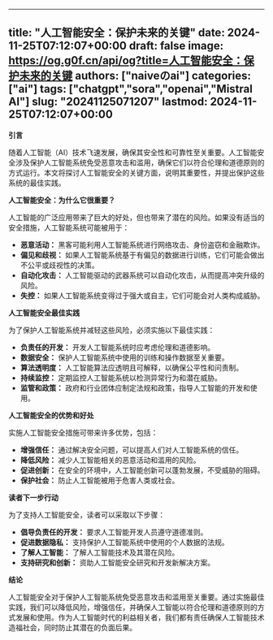 
---
title: "人工智能安全：保护未来的关键"
date: 2024-11-25T07:12:07+00:00
draft: false
image: https://og.g0f.cn/api/og?title=人工智能安全：保护未来的关键
authors: ["naiveのai"]
categories: ["ai"]
tags: ["chatgpt","sora","openai","Mistral AI"]
slug: "20241125071207"
lastmod: 2024-11-25T07:12:07+00:00
---
**引言**

随着人工智能（AI）技术飞速发展，确保其安全性和可靠性至关重要。人工智能安全涉及保护人工智能系统免受恶意攻击和滥用，确保它们以符合伦理和道德原则的方式运行。本文将探讨人工智能安全的关键方面，说明其重要性，并提出保护这些系统的最佳实践。

**人工智能安全：为什么它很重要？**

人工智能的广泛应用带来了巨大的好处，但也带来了潜在的风险。如果没有适当的安全措施，人工智能系统可能被用于：

* **恶意活动：** 黑客可能利用人工智能系统进行网络攻击、身份盗窃和金融欺诈。
* **偏见和歧视：** 如果人工智能系统基于有偏见的数据进行训练，它们可能会做出不公平或歧视性的决策。
* **自动化攻击：** 人工智能驱动的武器系统可以自动化攻击，从而提高冲突升级的风险。
* **失控：** 如果人工智能系统变得过于强大或自主，它们可能会对人类构成威胁。

**人工智能安全最佳实践**

为了保护人工智能系统并减轻这些风险，必须实施以下最佳实践：

* **负责任的开发：** 开发人工智能系统时应考虑伦理和道德影响。
* **数据安全：** 保护人工智能系统中使用的训练和操作数据至关重要。
* **算法透明度：** 人工智能算法应透明且可解释，以确保公平性和问责制。
* **持续监控：** 定期监控人工智能系统以检测异常行为和潜在威胁。
* **监管和政策：** 政府和行业团体应制定法规和政策，指导人工智能的开发和使用。

**人工智能安全的优势和好处**

实施人工智能安全措施可带来许多优势，包括：

* **增强信任：** 通过解决安全问题，可以提高人们对人工智能系统的信任。
* **降低风险：** 减少人工智能相关的恶意活动和滥用的风险。
* **促进创新：** 在安全的环境中，人工智能创新可以蓬勃发展，不受威胁的阻碍。
* **保护社会：** 防止人工智能被用于危害人类或社会。

**读者下一步行动**

为了支持人工智能安全，读者可以采取以下步骤：

* **倡导负责任的开发：** 要求人工智能开发人员遵守道德准则。
* **促进数据隐私：** 支持保护人工智能系统中使用的个人数据的法规。
* **了解人工智能：** 了解人工智能技术及其潜在风险。
* **支持研究和创新：** 资助人工智能安全研究和开发新解决方案。

**结论**

人工智能安全对于保护人工智能系统免受恶意攻击和滥用至关重要。通过实施最佳实践，我们可以降低风险，增强信任，并确保人工智能以符合伦理和道德原则的方式发展和使用。作为人工智能时代的利益相关者，我们都有责任确保人工智能技术造福社会，同时防止其潜在的负面后果。